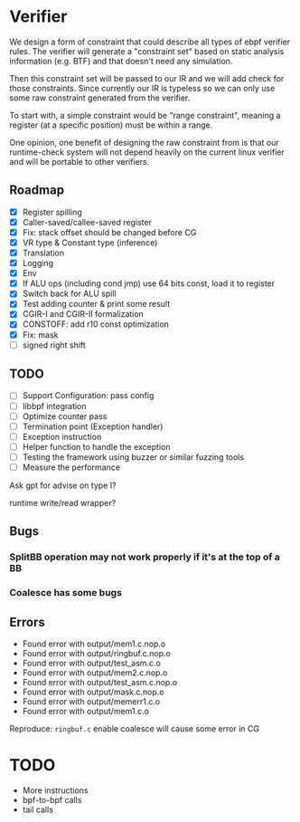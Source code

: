 # Verifier

We design a form of constraint that could describe all types of ebpf verifier rules. The verifier will generate a "constraint set" based on static analysis information (e.g. BTF) and that doesn't need any simulation.

Then this constraint set will be passed to our IR and we will add check for those constraints. Since currently our IR is typeless so we can only use some raw constraint generated from the verifier.

To start with, a simple constraint would be "range constraint", meaning a register (at a specific position) must be within a range.

One opinion, one benefit of designing the raw constraint from is that our runtime-check system will not depend heavily on the current linux verifier and will be portable to other verifiers.

## Roadmap

- [x] Register spilling
- [x] Caller-saved/callee-saved register
- [x] Fix: stack offset should be changed before CG
- [x] VR type & Constant type (inference)
- [x] Translation
- [x] Logging
- [x] Env
- [x] If ALU ops (including cond jmp) use 64 bits const, load it to register
- [x] Switch back for ALU spill
- [x] Test adding counter & print some result
- [x] CGIR-I and CGIR-II formalization
- [x] CONSTOFF: add r10 const optimization
- [x] Fix: mask
- [ ] signed right shift

## TODO

- [ ] Support Configuration: pass config
- [ ] libbpf integration
- [ ] Optimize counter pass
- [ ] Termination point (Exception handler)
- [ ] Exception instruction
- [ ] Helper function to handle the exception
- [ ] Testing the framework using buzzer or similar fuzzing tools
- [ ] Measure the performance

Ask gpt for advise on type I?

runtime write/read wrapper?

## Bugs

### SplitBB operation may not work properly if it's at the top of a BB

### Coalesce has some bugs

## Errors

- Found error with output/mem1.c.nop.o
- Found error with output/ringbuf.c.nop.o
- Found error with output/test_asm.c.o
- Found error with output/mem2.c.nop.o
- Found error with output/test_asm.c.nop.o
- Found error with output/mask.c.nop.o
- Found error with output/memerr1.c.o
- Found error with output/mem1.c.o

Reproduce: `ringbuf.c` enable coalesce will cause some error in CG

# TODO

- More instructions
- bpf-to-bpf calls
- tail calls

